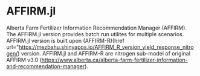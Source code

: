# AFFIRM.jl
Alberta Farm Fertilizer Information Recommendation Manager (AFFIRM). The AFFIRM.jl version provides batch run utilites for multiple scenarios. AFFIRM.jl version is built upon (AFFIRM-R)(href url="https://mezbahu.shinyapps.io/AFFIRM_R_version_yield_response_nitrogen/) version. AFFIRM.jl and AFFIRM-R are nitrogen sub-model of original AFFIRM v3.0 (https://www.alberta.ca/alberta-farm-fertilizer-information-and-recommendation-manager).
